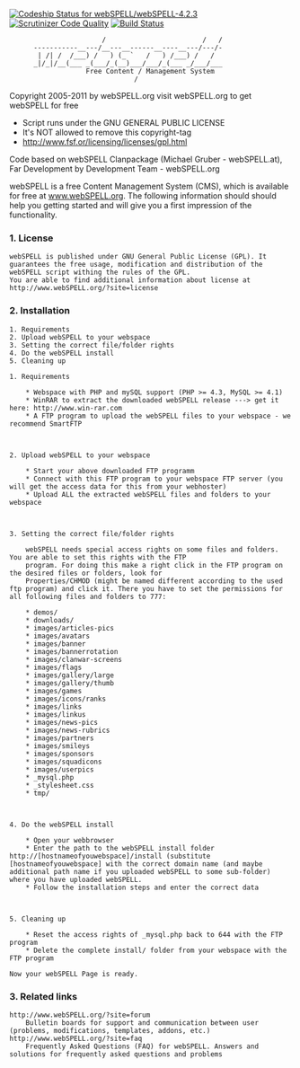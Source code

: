 [ ![Codeship Status for webSPELL/webSPELL-4.2.3](https://codeship.com/projects/655247c0-f3d1-0131-ce29-02087275ebc8/status?branch=dev)](https://codeship.com/projects/27970) [![Scrutinizer Code Quality](https://scrutinizer-ci.com/g/webSPELL/webSPELL-4.2.3/badges/quality-score.png?b=dev)](https://scrutinizer-ci.com/g/webSPELL/webSPELL-4.2.3/?branch=dev) [![Build Status](https://scrutinizer-ci.com/g/webSPELL/webSPELL-4.2.3/badges/build.png?b=dev)](https://scrutinizer-ci.com/g/webSPELL/webSPELL-4.2.3/build-status/dev)

```
                       /                        /   /
      -----------__---/__---__------__----__---/---/-
       | /| /  /___) /   ) (_ `   /   ) /___) /   /
      _|/_|/__(___ _(___/_(__)___/___/_(___ _/___/___
                   Free Content / Management System
                               /
```
  Copyright 2005-2011 by webSPELL.org visit webSPELL.org to get webSPELL for free
  * Script runs under the GNU GENERAL PUBLIC LICENSE
  * It's NOT allowed to remove this copyright-tag
  * http://www.fsf.or/licensing/licenses/gpl.html

Code based on webSPELL Clanpackage (Michael Gruber - webSPELL.at),
Far Development by Development Team - webSPELL.org


webSPELL is a free Content Management System (CMS), which is available for free at www.webSPELL.org. The following information should should help you getting started and will give you a first impression of the functionality.


### 1. License

	webSPELL is published under GNU General Public License (GPL). It guarantees the free usage, modification and distribution of the webSPELL script withing the rules of the GPL.
	You are able to find additional information about license at http://www.webSPELL.org/?site=license

### 2. Installation

	1. Requirements
	2. Upload webSPELL to your webspace
	3. Setting the correct file/folder rights
	4. Do the webSPELL install
	5. Cleaning up

	1. Requirements

	    * Webspace with PHP and mySQL support (PHP >= 4.3, MySQL >= 4.1)
	    * WinRAR to extract the downloaded webSPELL release ---> get it here: http://www.win-rar.com
	    * A FTP program to upload the webSPELL files to your webspace - we recommend SmartFTP



	2. Upload webSPELL to your webspace

	    * Start your above downloaded FTP programm
	    * Connect with this FTP program to your webspace FTP server (you will get the access data for this from your webhoster)
	    * Upload ALL the extracted webSPELL files and folders to your webspace



	3. Setting the correct file/folder rights

		webSPELL needs special access rights on some files and folders. You are able to set this rights with the FTP
		program. For doing this make a right click in the FTP program on the desired files or folders, look for
		Properties/CHMOD (might be named different according to the used ftp program) and click it. There you have to set the permissions for all following files and folders to 777:

	    * demos/
	    * downloads/
	    * images/articles-pics
	    * images/avatars
	    * images/banner
	    * images/bannerrotation
	    * images/clanwar-screens
	    * images/flags
	    * images/gallery/large
	    * images/gallery/thumb
	    * images/games
	    * images/icons/ranks
	    * images/links
	    * images/linkus
	    * images/news-pics
	    * images/news-rubrics
	    * images/partners
	    * images/smileys
	    * images/sponsors
	    * images/squadicons
	    * images/userpics
	    * _mysql.php
	    * _stylesheet.css
	    * tmp/



	4. Do the webSPELL install

	    * Open your webbrowser
	    * Enter the path to the webSPELL install folder http://[hostnameofyouwebspace]/install (substitute [hostnameofyouwebspace] with the correct domain name (and maybe additional path name if you uploaded webSPELL to some sub-folder) where you have uploaded webSPELL.
	    * Follow the installation steps and enter the correct data



	5. Cleaning up

	    * Reset the access rights of _mysql.php back to 644 with the FTP program
	    * Delete the complete install/ folder from your webspace with the FTP program

	Now your webSPELL Page is ready.

### 3. Related links

	http://www.webSPELL.org/?site=forum
		Bulletin boards for support and communication between user (problems, modifications, templates, addons, etc.)
	http://www.webSPELL.org/?site=faq
		Frequently Asked Questions (FAQ) for webSPELL. Answers and solutions for frequently asked questions and problems
